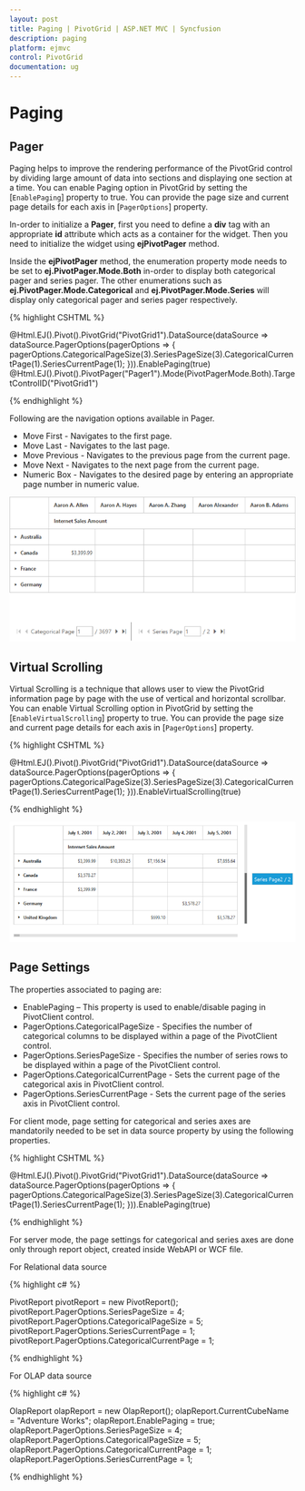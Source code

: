 ```yaml
---
layout: post
title: Paging | PivotGrid | ASP.NET MVC | Syncfusion
description: paging
platform: ejmvc
control: PivotGrid
documentation: ug
---
```


# Paging

## Pager 

Paging helps to improve the rendering performance of the PivotGrid control by dividing large amount of data into sections and displaying one section at a time. You can enable Paging option in PivotGrid by setting the [`EnablePaging`] property to true. You can provide the page size and current page details for each axis in [`PagerOptions`] property.

In-order to initialize a **Pager**, first you need to define a **div** tag with an appropriate **id** attribute which acts as a container for the widget. Then you need to initialize the widget using **ejPivotPager** method.

Inside the **ejPivotPager** method, the enumeration property mode needs to be set to **ej.PivotPager.Mode.Both** in-order to display both categorical pager and series pager. The other enumerations such as **ej.PivotPager.Mode.Categorical** and **ej.PivotPager.Mode.Series** will display only categorical pager and series pager respectively.


{% highlight CSHTML %}

@Html.EJ().Pivot().PivotGrid("PivotGrid1").DataSource(dataSource => dataSource.PagerOptions(pagerOptions => { pagerOptions.CategoricalPageSize(3).SeriesPageSize(3).CategoricalCurrentPage(1).SeriesCurrentPage(1); })).EnablePaging(true)
@Html.EJ().Pivot().PivotPager("Pager1").Mode(PivotPagerMode.Both).TargetControlID("PivotGrid1")

{% endhighlight %}


Following are the navigation options available in Pager.

* Move First - Navigates to the first page.
* Move Last - Navigates to the last page. 
* Move Previous - Navigates to the previous page from the current page.
* Move Next - Navigates to the next page from the current page.
* Numeric Box - Navigates to the desired page by entering an appropriate page number in numeric value.

![](Paging_images/paging.png)


## Virtual Scrolling

Virtual Scrolling is a technique that allows user to view the PivotGrid information page by page with the use of vertical and horizontal scrollbar. You can enable Virtual Scrolling option in PivotGrid by setting the [`EnableVirtualScrolling`] property to true. You can provide the page size and current page details for each axis in [`PagerOptions`] property. 

{% highlight CSHTML %}

@Html.EJ().Pivot().PivotGrid("PivotGrid1").DataSource(dataSource => dataSource.PagerOptions(pagerOptions => { pagerOptions.CategoricalPageSize(3).SeriesPageSize(3).CategoricalCurrentPage(1).SeriesCurrentPage(1); })).EnableVirtualScrolling(true)

{% endhighlight %}

![](Paging_images/virtual-scrolling.png)

## Page Settings

The properties associated to paging are:

* EnablePaging – This property is used to enable/disable paging in PivotClient control.
* PagerOptions.CategoricalPageSize - Specifies the number of categorical columns to be displayed within a page of the PivotClient control.
* PagerOptions.SeriesPageSize - Specifies the number of series rows to be displayed within a page of the PivotClient control.
* PagerOptions.CategoricalCurrentPage - Sets the current page of the categorical axis in PivotClient control.
* PagerOptions.SeriesCurrentPage - Sets the current page of the series axis in PivotClient control.

For client mode, page setting for categorical and series axes are mandatorily needed to be set in data source property by using the following properties.

{% highlight CSHTML %}

@Html.EJ().Pivot().PivotGrid("PivotGrid1").DataSource(dataSource => dataSource.PagerOptions(pagerOptions => { pagerOptions.CategoricalPageSize(3).SeriesPageSize(3).CategoricalCurrentPage(1).SeriesCurrentPage(1); })).EnablePaging(true)

{% endhighlight %}

For server mode, the page settings for categorical and series axes are done only through report object, created inside WebAPI or WCF file.

For Relational data source

{% highlight c# %}

PivotReport pivotReport = new PivotReport();
pivotReport.PagerOptions.SeriesPageSize = 4;
pivotReport.PagerOptions.CategoricalPageSize = 5;
pivotReport.PagerOptions.SeriesCurrentPage = 1;
pivotReport.PagerOptions.CategoricalCurrentPage = 1;

{% endhighlight %}

For OLAP data source

{% highlight c# %}

OlapReport olapReport = new OlapReport();
olapReport.CurrentCubeName = "Adventure Works";
olapReport.EnablePaging = true;
olapReport.PagerOptions.SeriesPageSize = 4;
olapReport.PagerOptions.CategoricalPageSize = 5;
olapReport.PagerOptions.CategoricalCurrentPage = 1;
olapReport.PagerOptions.SeriesCurrentPage = 1;

{% endhighlight %}